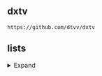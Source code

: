 ## dxtv

`https://github.com/dtvv/dxtv`

## lists

<details>
<summary>Expand</summary>
<br>

<!-- prettier-ignore -->
<table>
	<thead>
		<tr><th align="right">Name</th><th align="left">Link</th></tr>
	</thead>
	<tbody>
		<tr><td align="right">CCTV-1综合</td><td align="left"><code>cctv1.png</code></td></tr>
		<tr><td align="right">CCTV-2财经</td><td align="left"><code>cctv2.png</code></td></tr>
	</tbody>
</table>

</details>
